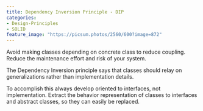 ```yaml
---
title: Dependency Inversion Principle - DIP
categories:
- Design-Principles
- SOLID
feature_image: "https://picsum.photos/2560/600?image=872"
---
```


Avoid making classes depending on concrete class to reduce coupling. Reduce the maintenance effort and risk of your system.

<!-- more -->

The Dependency Inversion principle says that classes should relay on generalizations rather than implementation details.

To accomplish this always develop oriented to interfaces, not implementation. Extract the behavior representation of classes to interfaces and abstract classes, so they can easily be replaced.

